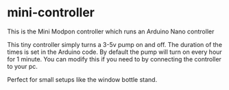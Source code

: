 # mini-controller
This is the Mini Modpon controller which runs an Arduino Nano controller

This tiny controller simply turns a 3-5v pump on and off. The duration of the times is set in the Arduino code. By default the pump will turn on every hour for 1 minute. You can modify this if you need to by connecting the controller to your pc.

Perfect for small setups like the window bottle stand.
